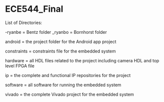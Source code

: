 # ECE544_Final

List of Directories:

-ryanbe     = Bentz folder
_ryanbo     = Bornhorst folder

android     = the project folder for the Android app project

constraints = constraints file for the embedded system

hardware    = all HDL files related to the project including camera HDL and top level FPGA file

ip          = the complete and functional IP repositories for the project

software    = all software for running the embedded system

vivado      = the complete Vivado project for the embedded system
